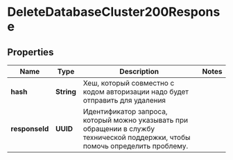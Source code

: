 

# DeleteDatabaseCluster200Response


## Properties

| Name | Type | Description | Notes |
|------------ | ------------- | ------------- | -------------|
|**hash** | **String** | Хеш, который совместно с кодом авторизации надо будет отправить для удаления |  |
|**responseId** | **UUID** | Идентификатор запроса, который можно указывать при обращении в службу технической поддержки, чтобы помочь определить проблему. |  |



